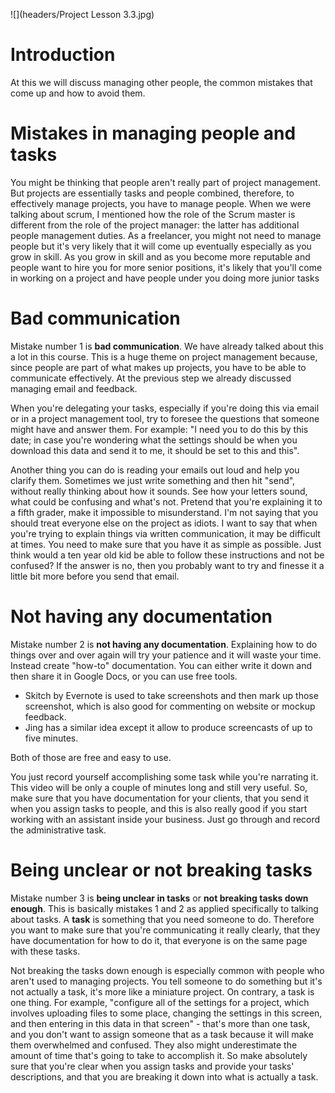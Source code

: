 ![](headers/Project Lesson 3.3.jpg)
# Introduction

At this we will discuss managing other people, the common mistakes that come up and how to avoid them.

# Mistakes in managing people and tasks

You might be thinking that people aren't really part of project management. But projects are essentially tasks and people combined, therefore, to effectively manage projects, you have to manage people. When we were talking about scrum, I mentioned how the role of the Scrum master is different from the role of the project manager: the latter has additional people management duties. As a freelancer, you might not need to manage people but it's very likely that it will come up eventually especially as you grow in skill. As you grow in skill and as you become more reputable and people want to hire you for more senior positions, it's likely that you'll come in working on a project and have people under you doing more junior tasks

# Bad communication

Mistake number 1 is **bad communication**. We have already talked about this a lot in this course. This is a huge theme on project management because, since people are part of what makes up projects, you have to be able to communicate effectively. At the previous step we already discussed managing email and feedback.

When you're delegating your tasks, especially if you're doing this via email or in a project management tool, try to foresee the questions that someone might have and answer them. For example: "I need you to do this by this date; in case you're wondering what the settings should be when you download this data and send it to me, it should be set to this and this".

Another thing you can do is reading your emails out loud and help you clarify them. Sometimes we just write something and then hit "send", without really thinking about how it sounds. See how your letters sound, what could be confusing and what's not. Pretend that you're explaining it to a fifth grader, make it impossible to misunderstand. I'm not saying that you should treat everyone else on the project as idiots. I want to say that when you're trying to explain things via written communication, it may be difficult at times. You need to make sure that you have it as simple as possible. Just think would a ten year old kid be able to follow these instructions and not be confused? If the answer is no, then you probably want to try and finesse it a little bit more before you send that email. 

# Not having any documentation

Mistake number 2 is **not having any documentation**. Explaining how to do things over and over again will try your patience and it will waste your time. Instead create "how-to" documentation. You can either write it down and then share it in Google Docs, or you can use free tools.

* Skitch by Evernote is used to take screenshots and then mark up those screenshot, which is also good for commenting on website or mockup feedback.
* Jing has a similar idea except it allow to produce screencasts of up to five minutes.

Both of those are free and easy to use.

You just record yourself accomplishing some task while you're narrating it. This video will be only a couple of minutes long and still very useful. So, make sure that you have documentation for your clients, that you send it when you assign tasks to people, and this is also really good if you start working with an assistant inside your business. Just go through and record the administrative task.

# Being unclear or not breaking tasks

Mistake number 3 is **being unclear in tasks** or **not breaking tasks down enough**. This is basically mistakes 1 and 2 as applied specifically to talking about tasks. A **task** is something that you need someone to do. Therefore you want to make sure that you're communicating it really clearly, that they have documentation for how to do it, that everyone is on the same page with these tasks.

Not breaking the tasks down enough is especially common with people who aren't used to managing projects. You tell someone to do something but it's not actually a task, it's more like a miniature project. On contrary, a task is one thing. For example, "configure all of the settings for a project, which involves uploading files to some place, changing the settings in this screen, and then entering in this data in that screen" - that's more than one task, and you don't want to assign someone that as a task because it will make them overwhelmed and confused. They also might underestimate the amount of time that's going to take to accomplish it. So make absolutely sure that you're clear when you assign tasks and provide your tasks' descriptions, and that you are breaking it down into what is actually a task.